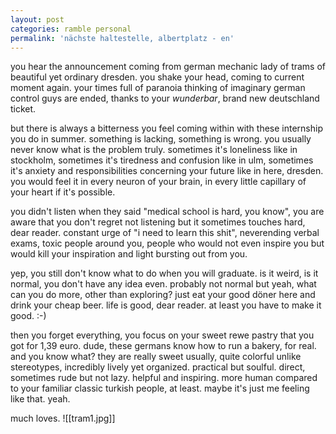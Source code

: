 ```yaml
---
layout: post
categories: ramble personal
permalink: 'nächste haltestelle, albertplatz - en'
---
```

you hear the announcement coming from german mechanic lady of trams of beautiful yet ordinary dresden. you shake your head, coming to current moment again. your times full of paranoia thinking of imaginary german control guys are ended, thanks to your _wunderbar_, brand new deutschland ticket.

but there is always a bitterness you feel coming within with these internship you do in summer. something is lacking, something is wrong. you usually never know what is the problem truly. sometimes it's loneliness like in stockholm, sometimes it's tiredness and confusion like in ulm, sometimes it's anxiety and responsibilities concerning your future like in here, dresden. you would feel it in every neuron of your brain, in every little capillary of your heart if it's possible.

you didn't listen when they said "medical school is hard, you know", you are aware that you don't regret not listening but it sometimes touches hard, dear reader. constant urge of "i need to learn this shit", neverending verbal exams, toxic people around you, people who would not even inspire you but would kill your inspiration and light bursting out from you. 

yep, you still don't know what to do when you will graduate. is it weird, is it normal, you don't have any idea even. probably not normal but yeah, what can you do more, other than exploring? just eat your good döner here and drink your cheap beer. life is good, dear reader. at least you have to make it good. :-)

then you forget everything, you focus on your sweet rewe pastry that you got for 1,39 euro. dude, these germans know how to run a bakery, for real. and you know what? they are really sweet usually, quite colorful unlike stereotypes, incredibly lively yet organized. practical but soulful. direct, sometimes rude but not lazy. helpful and inspiring. more human compared to your familiar classic turkish people, at least. maybe it's just me feeling like that. yeah.  

much loves.
![[tram1.jpg]]